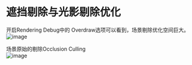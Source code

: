 # 遮挡剔除与光影剔除优化
开启Rendering Debug中的 Overdraw选项可以看到，场景剔除优化空间巨大。
<br>![image](https://github.com/ThereAreBearsComing/aBookOFtechArt/assets/74708198/809bdc07-e37a-4ea8-a8a8-2a901e0d4758)

场景原始的剔除Occlusion Culling
<br>![image](https://github.com/ThereAreBearsComing/aBookOFtechArt/assets/74708198/2fcd538e-b8ab-411e-b319-60b3ea499972)











